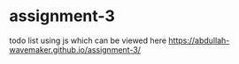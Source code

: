 # assignment-3
todo list using js which can be viewed here https://abdullah-wavemaker.github.io/assignment-3/

